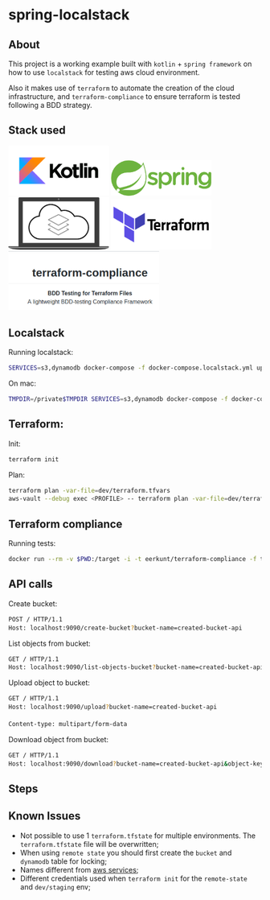 # spring-localstack

## About
This project is a working example built with `kotlin` + `spring framework` on how to use `localstack` for testing aws cloud environment.

Also it makes use of `terraform` to automate the creation of the cloud infrastructure, and `terraform-compliance` to ensure terraform is tested following a BDD strategy.

## Stack used

<img src="./img/kotlin-logo.png" alt="kotlin" width="200"/>

<img src="./img/spring-logo.png" alt="spring" width="200"/>

<img src="./img/localstack.png" alt="localstack" width="200"/>

<img src="./img/terraform.png" alt="terraform" width="200"/>

<img src="./img/terraform-compliance.png" alt="terraform" width="300"/>


## Localstack

Running localstack:
```sh
SERVICES=s3,dynamodb docker-compose -f docker-compose.localstack.yml up -d
```
On mac:
```sh
TMPDIR=/private$TMPDIR SERVICES=s3,dynamodb docker-compose -f docker-compose.localstack.yml up -d
```


## Terraform:

Init:
```sh
terraform init
```

Plan:
```sh
terraform plan -var-file=dev/terraform.tfvars
aws-vault --debug exec <PROFILE> -- terraform plan -var-file=dev/terraform.tfvars
```

## Terraform compliance
Running tests:
```sh
docker run --rm -v $PWD:/target -i -t eerkunt/terraform-compliance -f terraform/test -t terraform-modules/s3
```

## API calls

Create bucket:
```sh
POST / HTTP/1.1
Host: localhost:9090/create-bucket?bucket-name=created-bucket-api
```

List objects from bucket:
```sh
GET / HTTP/1.1
Host: localhost:9090/list-objects-bucket?bucket-name=created-bucket-api
```

Upload object to bucket:
```sh
GET / HTTP/1.1
Host: localhost:9090/upload?bucket-name=created-bucket-api

Content-type: multipart/form-data
```

Download object from bucket:
```sh
GET / HTTP/1.1
Host: localhost:9090/download?bucket-name=created-bucket-api&object-key=application.properties
```

## Steps

## Known Issues
- Not possible to use 1 `terraform.tfstate` for multiple environments. The `terraform.tfstate` file will be overwritten;
- When using `remote state` you should first create the `bucket` and `dynamodb` table for locking;
- Names different from [aws services](https://docs.aws.amazon.com/cli/latest/reference/#available-services);
- Different credentials used when `terraform init` for the `remote-state` and `dev/staging` env;
